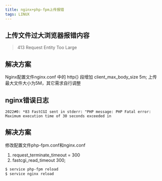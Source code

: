 ```yaml
---
title: nginx+php-fpm上传报错
tags: LINUX
---
```


## 上传文件过大浏览器报错内容
> 413 Request Entity Too Large

## 解决方案
Nginx配置文件nginx.conf 中的 http{} 段增加 client_max_body_size 5m;
上传最大文件大小为5M，其它需求自行调整



## nginx错误日志
```
2022#0: *83 FastCGI sent in stderr: "PHP message: PHP Fatal error:  Maximum execution time of 30 seconds exceeded in
```

## 解决方案
修改配置文件php-fpm.conf和nginx.conf
1. request_terminate_timeout = 300
2. fastcgi_read_timeout 300;

``` bash
$ service php-fpm reload
$ service nginx reload
```

